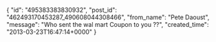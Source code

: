  {
   "id": "495383383830932",
   "post_id": "462493170453287_490608044308466",
   "from_name": "Pete Daoust",
   "message": "Who sent the wal mart Coupon to you ??",
   "created_time": "2013-03-23T16:47:14+0000"
 }
